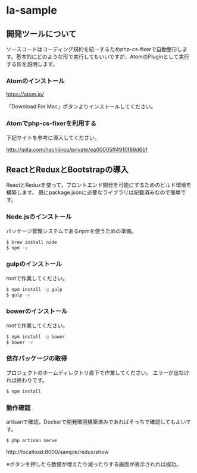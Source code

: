 # la-sample

## 開発ツールについて

ソースコードはコーディング規約を統一するためphp-cs-fixerで自動整形します。基本的にどのような形で実行してもいいですが、AtomのPluginとして実行する形を説明します。

### Atomのインストール

https://atom.io/

「Download For Mac」ボタンよりインストールしてください。

### Atomでphp-cs-fixerを利用する

下記サイトを参考に導入してください。

http://qiita.com/hachijirou/private/ea00005ff4910f89d6bf


## ReactとReduxとBootstrapの導入

ReactとReduxを使って、フロントエンド開発を可能にするためのビルド環境を構築します。
既にpackage.jsonに必要なライブラリは記載済みなので簡単です。

### Node.jsのインストール

パッケージ管理システムであるnpmを使うための準備。

```bash
$ brew install node
$ npm -v
```

### gulpのインストール

rootで作業してください。

```bash
$ npm install -g gulp
$ gulp -v
```

### bowerのインストール

rootで作業してください。

```bash
$ npm install -g bower
$ bower -v
```

### 依存パッケージの取得

プロジェクトのホームディレクトリ直下で作業してください。
エラーが出なければ終わりです。

```bash
$ npm install
```

### 動作確認

artisanで確認。Dockerで開発環境構築済みであればそっちで確認してもよいです。

```bash
$ php artisan serve
```

http://localhost:8000/sample/redux/show

※ボタンを押したら数値が増えたり減ったりする画面が表示されれば成功。
